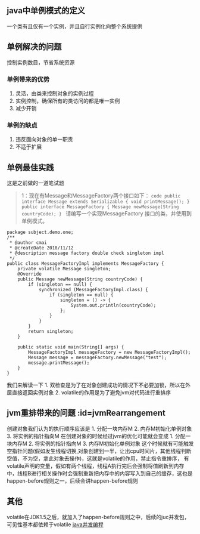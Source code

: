 ## java中单例模式的定义
一个类有且仅有一个实例，并且自行实例化向整个系统提供
## 单例解决的问题
控制实例数目，节省系统资源
### 单例带来的优势
1. 灵活，由类来控制对象的实例过程
2. 实例控制，确保所有的类访问的都是唯一实例
3. 减少开销
### 单例的缺点
1. 违反面向对象的单一职责
2. 不适于扩展
## 单例最佳实践
这是之前做的一道笔试题
> 1：现在有Message和MessageFactory两个接口如下：
    ```code
        public interface Message extends Serializable {
            void printMessage();
        }
        public interface MessageFactory {
            Message newMessage(String countryCode);
        }
    ```
  请编写一个实现MessageFactory 接口的类，并使用到单例模式。
  
```code
package subject.demo.one;
/**
 * @author cmai
 * @createDate 2018/11/12
 * @description message factory double check singleton impl
 */
public class MessageFactoryImpl implements MessageFactory {
    private volatile Message singleton;
    @Override
    public Message newMessage(String countryCode) {
        if (singleton == null) {
            synchronized (MessageFactoryImpl.class) {
                if (singleton == null) {
                    singleton = () -> {
                        System.out.println(countryCode);
                    };
                }
            }
        }
        return singleton;
    }

    public static void main(String[] args) {
        MessageFactoryImpl messageFactory = new MessageFactoryImpl();
        Message message = messageFactory.newMessage("test");
        message.printMessage();
    }
}
```
我们来解读一下
    1. 双检查是为了在对象创建成功的情况下不必要加锁，所以在外层直接返回实例对象
    2. volatile的作用是为了避免jvm对代码进行重排序
## jvm重排带来的问题 :id=jvmRearrangement
创建对象我们认为的执行顺序应该是
    1. 分配一块内存M
    2. 内存M初始化单例对象
    3. 将实例的指针指向M 
在创建对象的时候经过jvm的优化可能就会变成
    1. 分配一块内存M
    2. 将实例的指针指向M
    3. 内存M初始化单例对象
这个时候就有可能触发空指针问题(假如发生线程切换,对象创建到一半，让出cpu时间片，其他线程判断空值，不为空，拿此对象去操作)，这就是volatile的作用，禁止指令重排序，
有volatile声明的变量，假如有两个线程，线程A执行完后会强制将值刷新到内存中，线程B进行相关操作时会强制重新把内存中的内容写入到自己的缓存，这也是happen-before规则之一，后续会讲happen-before规则
## 其他
volatile在JDK1.5之后，就加入了happen-before规则之中，后续的juc并发包，可见性基本都依赖于volatile
[java并发编程](/READING/CONCURRENTPROGAMMING)
